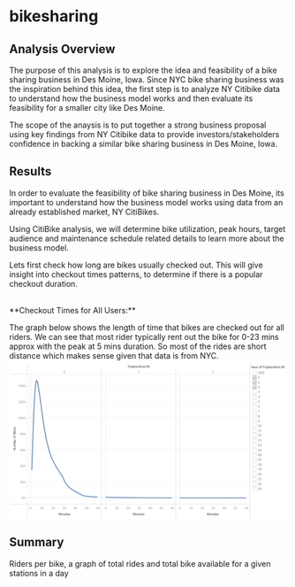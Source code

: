 # bikesharing

## Analysis Overview
The purpose of this analysis is to explore the idea and feasibility of a bike sharing business in Des Moine, Iowa. Since NYC bike sharing business was the inspiration behind this idea, the first step is to analyze NY Citibike data to understand how the business model works and then evaluate its feasibility for a smaller city like Des Moine. 

The scope of the anaysis is to put together a strong business proposal using key findings from NY Citibike data to provide investors/stakeholders confidence in backing a similar bike sharing business in Des Moine, Iowa.

## Results
In order to evaluate the feasibility of bike sharing business in Des Moine, its important to understand how the business model works using data from an already established market, NY CitiBikes.

Using CitiBike analysis, we will determine bike utilization, peak hours, target audience and maintenance schedule related details to learn more about the business model.


Lets first check how long are bikes usually checked out. This will give insight into checkout times patterns, to determine if there is a popular checkout duration.

<br /> 
**Checkout Times for All Users:**

The graph below shows the length of time that bikes are checked out for all riders. We can see that most rider typically rent out the bike for 0-23 mins approx with the peak at 5 mins duration. So most of the rides are short distance which makes sense given that data is from NYC.
<br /> 
<img src="images/checkout_times_for_all_users.png" width=700 align=center>

## Summary

Riders per bike, a graph of total rides and total bike available for a given stations in a day